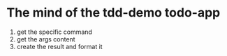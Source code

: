 # The mind of the tdd-demo todo-app
1. get the specific command
2. get the args content
3. create the result and format it
